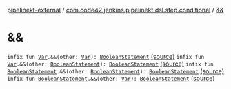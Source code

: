 [pipelinekt-external](../index.md) / [com.code42.jenkins.pipelinekt.dsl.step.conditional](index.md) / [&amp;&amp;](./&&.md)

# &amp;&amp;

`infix fun `[`Var`](../com.code42.jenkins.pipelinekt.core.vars/-var/index.md)`.&&(other: `[`Var`](../com.code42.jenkins.pipelinekt.core.vars/-var/index.md)`): `[`BooleanStatement`](../com.code42.jenkins.pipelinekt.core.conditional/-boolean-statement/index.md) [(source)](https://github.com/code42/pipelinekt/tree/master/dsl/src/main/kotlin/com/code42/jenkins/pipelinekt/dsl/step/conditional/BooleanStatementDsl.kt#L45)
`infix fun `[`Var`](../com.code42.jenkins.pipelinekt.core.vars/-var/index.md)`.&&(other: `[`BooleanStatement`](../com.code42.jenkins.pipelinekt.core.conditional/-boolean-statement/index.md)`): `[`BooleanStatement`](../com.code42.jenkins.pipelinekt.core.conditional/-boolean-statement/index.md) [(source)](https://github.com/code42/pipelinekt/tree/master/dsl/src/main/kotlin/com/code42/jenkins/pipelinekt/dsl/step/conditional/BooleanStatementDsl.kt#L46)
`infix fun `[`BooleanStatement`](../com.code42.jenkins.pipelinekt.core.conditional/-boolean-statement/index.md)`.&&(other: `[`BooleanStatement`](../com.code42.jenkins.pipelinekt.core.conditional/-boolean-statement/index.md)`): `[`BooleanStatement`](../com.code42.jenkins.pipelinekt.core.conditional/-boolean-statement/index.md) [(source)](https://github.com/code42/pipelinekt/tree/master/dsl/src/main/kotlin/com/code42/jenkins/pipelinekt/dsl/step/conditional/BooleanStatementDsl.kt#L47)
`infix fun `[`BooleanStatement`](../com.code42.jenkins.pipelinekt.core.conditional/-boolean-statement/index.md)`.&&(other: `[`Var`](../com.code42.jenkins.pipelinekt.core.vars/-var/index.md)`): `[`BooleanStatement`](../com.code42.jenkins.pipelinekt.core.conditional/-boolean-statement/index.md) [(source)](https://github.com/code42/pipelinekt/tree/master/dsl/src/main/kotlin/com/code42/jenkins/pipelinekt/dsl/step/conditional/BooleanStatementDsl.kt#L48)